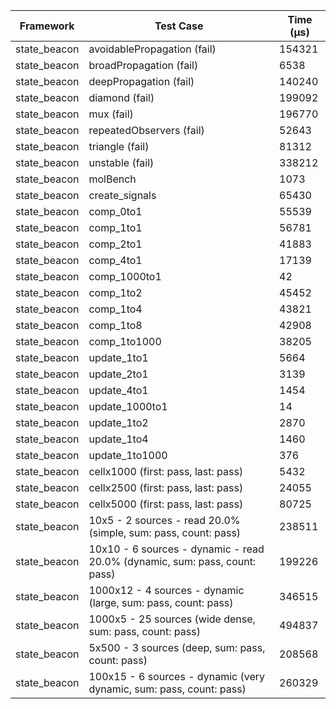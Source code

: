 | Framework | Test Case | Time (μs) |
| --- | --- | --- |
| state_beacon | avoidablePropagation (fail) | 154321 |
| state_beacon | broadPropagation (fail) | 6538 |
| state_beacon | deepPropagation (fail) | 140240 |
| state_beacon | diamond (fail) | 199092 |
| state_beacon | mux (fail) | 196770 |
| state_beacon | repeatedObservers (fail) | 52643 |
| state_beacon | triangle (fail) | 81312 |
| state_beacon | unstable (fail) | 338212 |
| state_beacon | molBench | 1073 |
| state_beacon | create_signals | 65430 |
| state_beacon | comp_0to1 | 55539 |
| state_beacon | comp_1to1 | 56781 |
| state_beacon | comp_2to1 | 41883 |
| state_beacon | comp_4to1 | 17139 |
| state_beacon | comp_1000to1 | 42 |
| state_beacon | comp_1to2 | 45452 |
| state_beacon | comp_1to4 | 43821 |
| state_beacon | comp_1to8 | 42908 |
| state_beacon | comp_1to1000 | 38205 |
| state_beacon | update_1to1 | 5664 |
| state_beacon | update_2to1 | 3139 |
| state_beacon | update_4to1 | 1454 |
| state_beacon | update_1000to1 | 14 |
| state_beacon | update_1to2 | 2870 |
| state_beacon | update_1to4 | 1460 |
| state_beacon | update_1to1000 | 376 |
| state_beacon | cellx1000 (first: pass, last: pass) | 5432 |
| state_beacon | cellx2500 (first: pass, last: pass) | 24055 |
| state_beacon | cellx5000 (first: pass, last: pass) | 80725 |
| state_beacon | 10x5 - 2 sources - read 20.0% (simple, sum: pass, count: pass) | 238511 |
| state_beacon | 10x10 - 6 sources - dynamic - read 20.0% (dynamic, sum: pass, count: pass) | 199226 |
| state_beacon | 1000x12 - 4 sources - dynamic (large, sum: pass, count: pass) | 346515 |
| state_beacon | 1000x5 - 25 sources (wide dense, sum: pass, count: pass) | 494837 |
| state_beacon | 5x500 - 3 sources (deep, sum: pass, count: pass) | 208568 |
| state_beacon | 100x15 - 6 sources - dynamic (very dynamic, sum: pass, count: pass) | 260329 |
